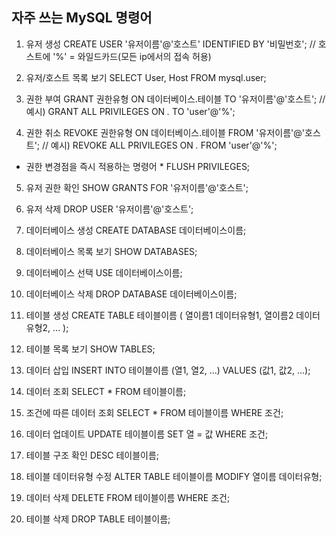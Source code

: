 ## 자주 쓰는 MySQL 명령어

1. 유저 생성
CREATE USER '유저이름'@'호스트' IDENTIFIED BY '비밀번호';
// 호스트에 '%' = 와일드카드(모든 ip에서의 접속 허용)

2. 유저/호스트 목록 보기
SELECT User, Host FROM mysql.user;

3. 권한 부여
GRANT 권한유형 ON 데이터베이스.테이블 TO '유저이름'@'호스트';
// 예시) GRANT ALL PRIVILEGES ON *.* TO 'user'@'%';

4. 권한 취소
REVOKE 권한유형 ON 데이터베이스.테이블 FROM '유저이름'@'호스트';
// 예시) REVOKE ALL PRIVILEGES ON *.* FROM 'user'@'%';

* 권한 변경점을 즉시 적용하는 명령어 *
FLUSH PRIVILEGES;

5. 유저 권한 확인
SHOW GRANTS FOR '유저이름'@'호스트';

6. 유저 삭제
DROP USER '유저이름'@'호스트';

7. 데이터베이스 생성
CREATE DATABASE 데이터베이스이름;

8. 데이터베이스 목록 보기
SHOW DATABASES;

9. 데이터베이스 선택
USE 데이터베이스이름;

10. 데이터베이스 삭제
DROP DATABASE 데이터베이스이름;

11. 테이블 생성
CREATE TABLE 테이블이름 (
  열이름1 데이터유형1,
  열이름2 데이터유형2,
  ...
);

12. 테이블 목록 보기
SHOW TABLES;

13. 데이터 삽입
INSERT INTO 테이블이름 (열1, 열2, ...) VALUES (값1, 값2, ...);

14. 데이터 조회
SELECT * FROM 테이블이름;

15. 조건에 따른 데이터 조회
SELECT * FROM 테이블이름 WHERE 조건;

16. 데이터 업데이트
UPDATE 테이블이름 SET 열 = 값 WHERE 조건;

17. 테이블 구조 확인
DESC 테이블이름;

18. 테이블 데이터유형 수정
ALTER TABLE 테이블이름 MODIFY 열이름 데이터유형;

19. 데이터 삭제
DELETE FROM 테이블이름 WHERE 조건;

20. 테이블 삭제
DROP TABLE 테이블이름;